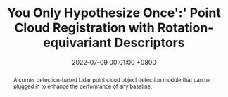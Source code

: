 ---
title:          You Only Hypothesize Once':' Point Cloud Registration with Rotation-equivariant Descriptors
date:           2022-07-09 00:01:00 +0800
selected:       false
pub:            "ISPRS Journal of Photogrammetry and Remote Sensing (IF: 12.7)"
pub_date:       "2022"
# pub_last:       ' <span class="badge badge-pill badge-custom badge-success">Spotlight</span>'
abstract: >-
  A corner detection-based Lidar point cloud object detection module that can be plugged in to enhance the performance of any baseline.
  
cover:          assets/images/covers/cgssd.jpg
authors:
  - Ruiqi Ma
  - Chi Chen†
  - Bisheng Yang
  - Deren Li
  - Haiping Wang
  - Yangzi Cong
  - Zongtian Hu
links:
  Paper: https://arxiv.org/abs/2202.11868
  Code: https://github.com/mrqrs/CG-SSD
---